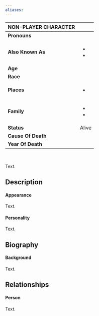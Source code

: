 ```yaml
---
aliases:
---
```


| NON-PLAYER CHARACTER |                   |
| -------------------- | ----------------- |
| **Pronouns**         |                   |
| **Also Known As**    | <ul><li><li></ul> |
| **Age**              |                   |
| **Race**             |                   |
| **Places**           | <ul><li></ul>     |
| **Family**           | <ul><li><li></ul> |
| **Status**           | Alive             |
| **Cause Of Death**   |                   |
| **Year Of Death**    |                   |

<br>

Text.

## Description


#### Appearance
Text.


#### Personality

Text.

## Biography


#### Background
Text.

## Relationships
#### Person
Text.